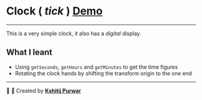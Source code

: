 # Clock ( _tick_ ) [Demo](https://www.kshitijpurwar.com/2.Clock/)
---

This is a very simple clock, it also has a _digital_ display.

## What I leant

- Using `getSeconds`, `getHours` and `getMinutes` to get the time figures
- Rotating the clock hands by shifting the transform origin to the one end

---
:wrench: :nut_and_bolt: Created by  __[Kshitij Purwar](https://kshitijpurwar.com)__
